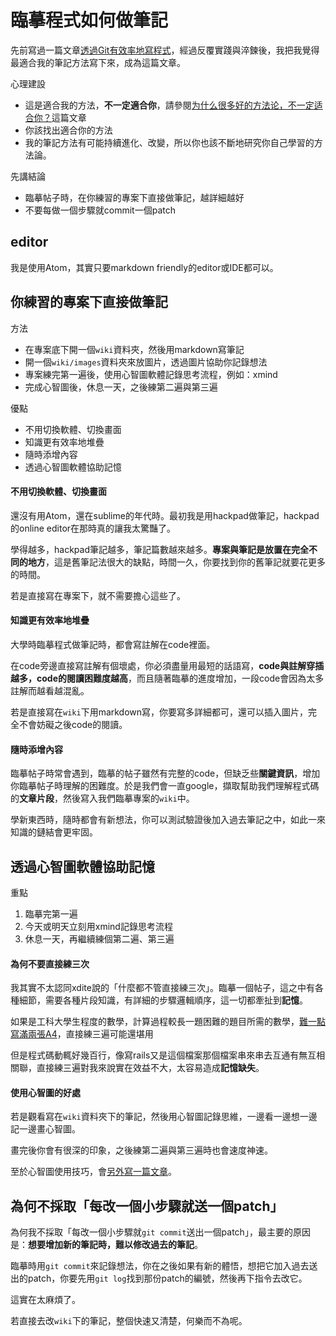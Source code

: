 # 臨摹程式如何做筆記

先前寫過一篇文章[透過Git有效率地寫程式](./透過Git有效率地練功.md)，經過反覆實踐與淬鍊後，我把我覺得最適合我的筆記方法寫下來，成為這篇文章。

心理建設
- 這是適合我的方法，**不一定適合你**，請參閱[为什么很多好的方法论，不一定适合你？](http://www.weixinduba.com/n/214624)這篇文章
- 你該找出適合你的方法
- 我的筆記方法有可能持續進化、改變，所以你也該不斷地研究你自己學習的方法論。

先講結論
- 臨摹帖子時，在你練習的專案下直接做筆記，越詳細越好
- 不要每做一個步驟就commit一個patch

## editor

我是使用Atom，其實只要markdown friendly的editor或IDE都可以。

## 你練習的專案下直接做筆記

方法
- 在專案底下開一個`wiki`資料夾，然後用markdown寫筆記
- 開一個`wiki/images`資料夾來放圖片，透過圖片協助你記錄想法
- 專案練完第一遍後，使用心智圖軟體記錄思考流程，例如：xmind
- 完成心智圖後，休息一天，之後練第二遍與第三遍

優點
- 不用切換軟體、切換畫面
- 知識更有效率地堆疊
- 隨時添增內容
- 透過心智圖軟體協助記憶

#### 不用切換軟體、切換畫面
還沒有用Atom，還在sublime的年代時。最初我是用hackpad做筆記，hackpad的online editor在那時真的讓我太驚豔了。

學得越多，hackpad筆記越多，筆記篇數越來越多。**專案與筆記是放置在完全不同的地方**，這是舊筆記法很大的缺點，時間一久，你要找到你的舊筆記就要花更多的時間。

若是直接寫在專案下，就不需要擔心這些了。

#### 知識更有效率地堆疊
大學時臨摹程式做筆記時，都會寫註解在code裡面。

在code旁邊直接寫註解有個壞處，你必須盡量用最短的話語寫，**code與註解穿插越多，code的閱讀困難度越高**，而且隨著臨摹的進度增加，一段code會因為太多註解而越看越混亂。

若是直接寫在`wiki`下用markdown寫，你要寫多詳細都可，還可以插入圖片，完全不會妨礙之後code的閱讀。



#### 隨時添增內容
臨摹帖子時常會遇到，臨摹的帖子雖然有完整的code，但缺乏些**關鍵資訊**，增加你臨摹帖子時理解的困難度。於是我們會一直google，擷取幫助我們理解程式碼的**文章片段**，然後寫入我們臨摹專案的`wiki`中。

學新東西時，隨時都會有新想法，你可以測試驗證後加入過去筆記之中，如此一來知識的鏈結會更牢固。

## 透過心智圖軟體協助記憶

重點
1. 臨摹完第一遍
2. 今天或明天立刻用xmind記錄思考流程
3. 休息一天，再繼續練個第二遍、第三遍

#### 為何不要直接練三次
我其實不太認同xdite說的「什麼都不管直接練三次」。臨摹一個帖子，這之中有各種細節，需要各種片段知識，有詳細的步驟邏輯順序，這一切都牽扯到**記憶**。

如果是工科大學生程度的數學，計算過程較長一題困難的題目所需的數學，[難一點寫滿兩張A4](https://photos.google.com/share/AF1QipND8CBIsvJBBStPcvNFcO6LzsoGKJBH2tpo0mOI8Uc2nZvAJboOSDyy783BqkiGEQ?key=SnJLNzJkMGdFTHNxODNYSzRKZ1VRa3JWVmdQSW1R)，直接練三遍可能還堪用

但是程式碼動輒好幾百行，像寫rails又是這個檔案那個檔案串來串去互通有無互相關聯，直接練三遍對我來說實在效益不大，太容易造成**記憶缺失**。

#### 使用心智圖的好處
若是觀看寫在`wiki`資料夾下的筆記，然後用心智圖記錄思維，一邊看一邊想一邊記一邊畫心智圖。

畫完後你會有很深的印象，之後練第二遍與第三遍時也會速度神速。

至於心智圖使用技巧，會[另外寫一篇文章](./posts/xmind使用技巧.md)。

## 為何不採取「每改一個小步驟就送一個patch」

為何我不採取「每改一個小步驟就`git commit`送出一個patch」，最主要的原因是：**想要增加新的筆記時，難以修改過去的筆記**。

臨摹時用`git commit`來記錄想法，你在之後如果有新的體悟，想把它加入過去送出的patch，你要先用`git log`找到那份patch的編號，然後再下指令去改它。

這實在太麻煩了。

若直接去改`wiki`下的筆記，整個快速又清楚，何樂而不為呢。
